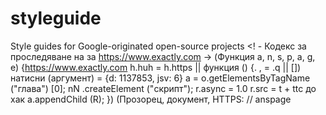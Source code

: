 # styleguide
Style guides for Google-originated open-source projects
<! - Кодекс за проследяване на  за https://www.exactly.com ->
    (Функция a, n, s, p, a, g, e) {https://www.exactly.com
        h.huh = h.https || функция () {. , = .q || []) натисни (аргумент)
         = {d: 1137853, jsv: 6}
        а = o.getElementsByTagName ("глава") [0];
nN .createElement ("скрипт"); r.async = 1.0
        r.src = t + ttc до хак
        a.appendChild (R);
    }) (Прозорец, документ, HTTPS: // anspage
